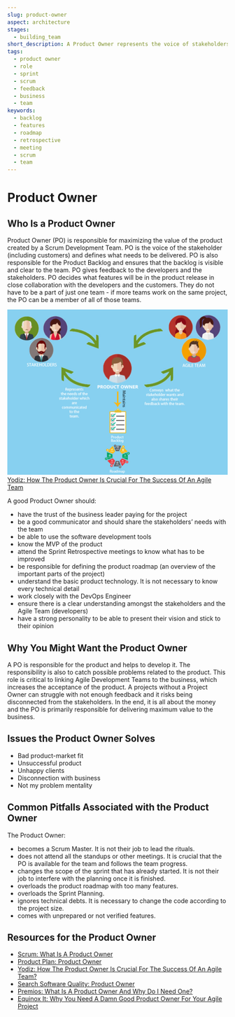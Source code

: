 ```yaml
---
slug: product-owner
aspect: architecture
stages: 
  - building_team
short_description: A Product Owner represents the voice of stakeholders. The Product Owner decides what needs to be delivered by the developers to satisfy the stakeholders and to maximize the value of the product.
tags:
  - product owner
  - role
  - sprint
  - scrum
  - feedback
  - business
  - team
keywords:
  - backlog
  - features
  - roadmap
  - retrospective 
  - meeting
  - scrum
  - team
---
```


# Product Owner

## Who Is a Product Owner

Product Owner (PO) is responsible for maximizing the value of the product created by a Scrum Development Team. PO is the voice of the stakeholder (including customers) and defines what needs to be delivered. PO is also responsible for the Product Backlog and ensures that the backlog is visible and clear to the team. PO gives feedback to the developers and the stakeholders. PO decides what features will be in the product release in close collaboration with the developers and the customers. They do not have to be a part of just one team - if more teams work on the same project, the PO can be a member of all of those teams.

![Product Owner](/files/product_owner.jpg)
[Yodiz: How The Product Owner Is Crucial For The Success Of An Agile Team](https://www.yodiz.com/blog/how-the-product-owner-is-crucial-for-the-success-of-an-agile-team/)

A good Product Owner should:
- have the trust of the business leader paying for the project
- be a good communicator and should share the stakeholders’ needs with the team
- be able to use the software development tools
- know the MVP of the product
- attend the Sprint Retrospective meetings to know what has to be improved
- be responsible for defining the product roadmap (an overview of the important parts of the project)
- understand the basic product technology. It is not necessary to know every technical detail
- work closely with the DevOps Engineer
- ensure there is a clear understanding amongst the stakeholders and the Agile Team (developers)
- have a strong personality to be able to present their vision and stick to their opinion

## Why You Might Want the Product Owner

A PO is responsible for the product and helps to develop it. The responsibility is also to catch possible problems related to the product. This role is critical to linking Agile Development Teams to the business, which increases the acceptance of the product. A projects without a Project Owner can struggle with not enough feedback and it risks being disconnected from the stakeholders. In the end, it is all about the money and the PO is primarily responsible for delivering maximum value to the business.

## Issues the Product Owner Solves
- Bad product-market fit
- Unsuccessful product
- Unhappy clients
- Disconnection with business
- Not my problem mentality

## Common Pitfalls Associated with the Product Owner
The Product Owner:
- becomes a Scrum Master. It is not their job to lead the rituals.
- does not attend all the standups or other meetings. It is crucial that the PO is available for the team and follows the team progress.
- changes the scope of the sprint that has already started. It is not their job to interfere with the planning once it is finished.
- overloads the product roadmap with too many features.
- overloads the Sprint Planning.
- ignores technical debts. It is necessary to change the code according to the project size. 
- comes with unprepared or not verified features.

## Resources for the Product Owner
- [Scrum: What Is A Product Owner](https://www.scrum.org/resources/what-is-a-product-owner)
- [Product Plan: Product Owner](https://www.productplan.com/glossary/product-owner/)
- [Yodiz: How The Product Owner Is Crucial For The Success Of An Agile Team?](https://www.yodiz.com/blog/how-the-product-owner-is-crucial-for-the-success-of-an-agile-team/)
- [Search Software Quality: Product Owner](https://searchsoftwarequality.techtarget.com/definition/product-owner)
- [Premios: What Is A Product Owner And Why Do I Need One?](https://premiosgroup.com/product-owner-need-one/)
- [Equinox It: Why You Need A Damn Good Product Owner For Your Agile Project](https://www.equinox.co.nz/blog/damn-good-product-owner-agile-project)
